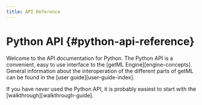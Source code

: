 ```yaml
---
title: API Reference
---
```


# Python API {#python-api-reference} 

Welcome to the API documentation for Python. The Python API is a convenient,
easy to use interface to the [getML Engine][engine-concepts]. General
information about the interoperation of the different parts of getML can be
found in the [user guide][user-guide-index].

If you have never used the Python API, it is probably easiest to start with the
[walkthrough][walkthrough-guide].

